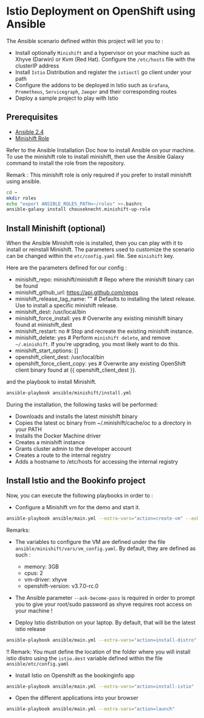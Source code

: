 # Istio Deployment on OpenShift using Ansible

The Ansible scenario defined within this project will let you to : 

- Install optionally `Minishift` and a hypervisor on your machine such as Xhyve (Darwin) or Kvm (Red Hat). Configure the `/etc/hosts` file with the clusterIP address 
- Install `Istio` Distribution and register the `istioctl` go client under your path
- Configure the addons to be deployed in Istio such as `Grafana`, `Prometheus`, `Servicegraph`, `Jaeger` and their corresponding routes
- Deploy a sample project to play with Istio

## Prerequisites

- [Ansible 2.4](ttp://docs.ansible.com/ansible/latest/intro_installation.html)
- [Minishift Role](https://docs.ansible.com/ansible-container/openshift/minishift.html)

Refer to the Ansible Installation Doc how to install Ansible on your machine.
To use the minishift role to install minishift, then use the
Ansible Galaxy command to install the role from the repository. 

Remark : This minishift role is only required if you prefer to install minishift using ansible.

```bash
cd ~
mkdir roles
echo "export ANSIBLE_ROLES_PATH=~/roles" >>.bashrc
ansible-galaxy install chouseknecht.minishift-up-role
```

## Install Minishift (optional)

When the Ansible Minishift role is installed, then you can play with it to install or reinstall Minishift.
The parameters used to customize the scenario can be changed within the `etc/config.yaml` file. See `minishift` key.

Here are the parameters defined for our config :

- minishift_repo: minishift/minishift # Repo where the minishift binary can be found
- minishift_github_url: https://api.github.com/repos
- minishift_release_tag_name: "" # Defaults to installing the latest release. Use to install a specific minishift release.
- minishift_dest: /usr/local/bin
- minishift_force_install: yes # Overwrite any existing minishift binary found at minishift_dest
- minishift_restart: no # Stop and recreate the existing minishift instance.
- minishift_delete: yes # Perform `minishift delete`, and remove `~/.minishift`. If you're upgrading, you most likely want to do this.
- minishift_start_options: []
- openshift_client_dest: /usr/local/bin
- openshift_force_client_copy: yes # Overwrite any existing OpenShift client binary found at {{ openshift_client_dest }}.

and the playbook to install Minishift. 

```bash
ansible-playbook ansible/minishift/install.yml
```

During the installation, the following tasks will be performed:

- Downloads and installs the latest minishift binary
- Copies the latest oc binary from ~/.minishift/cache/oc to a directory in your PATH
- Installs the Docker Machine driver
- Creates a minishift instance
- Grants cluster admin to the developer account
- Creates a route to the internal registry
- Adds a hostname to /etc/hosts for accessing the internal registry

## Install Istio and the Bookinfo project

Now, you can execute the following playbooks in order to :

- Configure a Minishift vm for the demo and start it.
```bash
ansible-playbook ansible/main.yml --extra-vars="action=create-vm" --ask-become-pass
```

Remarks:

- The variables to configure the VM are defined under the file `ansible/minishift/vars/vm_config.yaml`.
  By default, they are defined as such :
  - memory: 3GB
  - cpus: 2
  - vm-driver: xhyve
  - openshift-version: v3.7.0-rc.0
- The Ansible parameter `--ask-become-pass` is required in order to prompt you to give your root/sudo password
  as xhyve requires root access on your machine ! 

- Deploy Istio distribution on your laptop. By default, that will be the latest istio release
```bash
ansible-playbook ansible/main.yml --extra-vars="action=install-distro"
```

!! Remark: You must define the location of the folder where you will install istio distro using the `istio.dest` variable defined within the file `ansible/etc/config.yaml`

- Install Istio on Openshift as the bookinginfo app
```bash
ansible-playbook ansible/main.yml --extra-vars="action=install-istio"
```

- Open the different applications into your browser
```bash
ansible-playbook ansible/main.yml --extra-vars="action=launch"
```